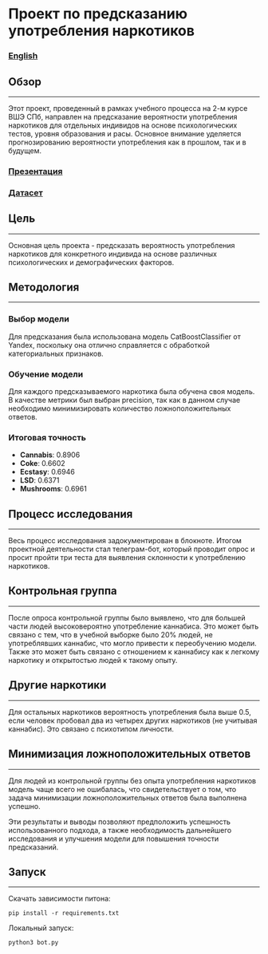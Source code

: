 # Проект по предсказанию употребления наркотиков
### [English](https://github.com/cactus-tim/ml_project/blob/main/Readme.eng.md)

## Обзор
***

Этот проект, проведенный в рамках учебного процесса на 2-м курсе ВШЭ СПб, направлен на предсказание вероятности употребления наркотиков для отдельных индивидов на основе психологических тестов, уровня образования и расы. Основное внимание уделяется прогнозированию вероятности употребления как в прошлом, так и в будущем.

### [Презентация](https://docs.google.com/presentation/d/1SRAx6Q4AqNjn7umS8HGrHtlK8aV99tllMibPskqCLgE/edit#slide=id.g2e2fc8ce46e_3_9)

### [Датасет](https://www.kaggle.com/datasets/mexwell/drug-consumption-classification/data)

## Цель
***

Основная цель проекта - предсказать вероятность употребления наркотиков для конкретного индивида на основе различных психологических и демографических факторов.

## Методология
***

### Выбор модели

Для предсказания была использована модель CatBoostClassifier от Yandex, поскольку она отлично справляется с обработкой категориальных признаков.

### Обучение модели

Для каждого предсказываемого наркотика была обучена своя модель. В качестве метрики был выбран precision, так как в данном случае необходимо минимизировать количество ложноположительных ответов.

### Итоговая точность

- **Cannabis**: 0.8906
- **Coke**: 0.6602
- **Ecstasy**: 0.6946
- **LSD**: 0.6371
- **Mushrooms**: 0.6961

## Процесс исследования
***

Весь процесс исследования задокументирован в блокноте. Итогом проектной деятельности стал телеграм-бот, который проводит опрос и просит пройти три теста для выявления склонности к употреблению наркотиков.

## Контрольная группа
***

После опроса контрольной группы было выявлено, что для большей части людей высоковероятно употребление каннабиса. Это может быть связано с тем, что в учебной выборке было 20% людей, не употреблявших каннабис, что могло привести к переобучению модели. Также это может быть связано с отношением к каннабису как к легкому наркотику и открытостью людей к такому опыту.

## Другие наркотики
***

Для остальных наркотиков вероятность употребления была выше 0.5, если человек пробовал два из четырех других наркотиков (не учитывая каннабис). Это связано с психотипом личности.

## Минимизация ложноположительных ответов
***

Для людей из контрольной группы без опыта употребления наркотиков модель чаще всего не ошибалась, что свидетельствует о том, что задача минимизации ложноположительных ответов была выполнена успешно.


Эти результаты и выводы позволяют предположить успешность использованного подхода, а также необходимость дальнейшего исследования и улучшения модели для повышения точности предсказаний.

## Запуск
***

Скачать зависимости питона:

`pip install -r requirements.txt`

Локальный запуск:

`python3 bot.py`
